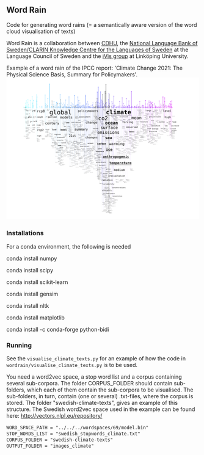 ## Word Rain
Code for generating word rains (= a semantically aware version of the word cloud visualisation of texts)

Word Rain is a collaboration between [CDHU](https://www.abm.uu.se/cdhu-eng/), the [National Language Bank of Sweden/CLARIN Knowledge Centre for the Languages of Sweden](https://www.isof.se/other-languages/english/clarin-knowledge-centre-for-the-languages-of-sweden-swelang) at the Language Council of Sweden and the [iVis group](https://ivis.itn.liu.se) at Linköping University.

Example of a word rain of the IPCC report: 'Climate Change 2021: The Physical Science Basis, Summary for Policymakers'.
![Example of a word rain](word-rain-example.png)


### Installations
For a conda environment, the following is needed

conda install numpy

conda install scipy

conda install scikit-learn

conda install gensim

conda install nltk

conda install matplotlib

conda install -c conda-forge python-bidi

### Running 
See the `visualise_climate_texts.py` for an example of how the code in `wordrain/visualise_climate_texts.py` is to be used.

You need a word2vec space, a stop word list and a corpus containing several sub-corpora. The folder CORPUS_FOLDER should contain sub-folders, which each of them contain the sub-corpora to be visualised. The sub-folders, in turn, contain (one or several) .txt-files, where the corpus is stored. The folder "swedish-climate-texts", gives an example of this structure. The Swedish word2vec space used in the example can be found here: http://vectors.nlpl.eu/repository/

```
WORD_SPACE_PATH = "../../../wordspaces/69/model.bin"
STOP_WORDS_LIST = "swedish_stopwords_climate.txt"
CORPUS_FOLDER = "swedish-climate-texts"
OUTPUT_FOLDER = "images_climate"
```



